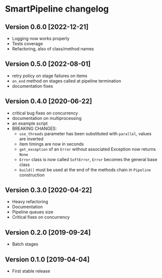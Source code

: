 # SmartPipeline changelog

## Version 0.6.0 [2022-12-21]

- Logging now works properly
- Tests coverage
- Refactoring, also of class/method names

## Version 0.5.0 [2022-08-01]

- retry policy on stage failures on items
- `on_end` method on stages called at pipeline termination
- documentation fixes

## Version 0.4.0 [2020-06-22]

- critical bug fixes on concurrency
- documentation on multiprocessing
- an example script
- BREAKING CHANGES:
  - `use_threads` parameter has been substituted with `parallel`, values are inverted
  - item timings are now in seconds
  - `get_exception` of an `Error` without associated Exception now returns `None`
  - `Error` class is now called `SoftError`, `Error` becomes the general base class
  - `build()` must be used at the end of the methods chain in `Pipeline` construction

## Version 0.3.0 [2020-04-22]

- Heavy refactoring
- Documentation
- Pipeline queues size
- Critical fixes on concurrency

## Version 0.2.0 [2019-09-24]

- Batch stages

## Version 0.1.0 [2019-04-04]

- First stable release
